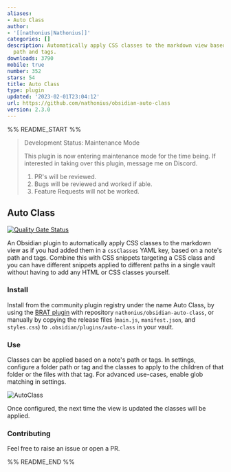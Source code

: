 ```yaml
---
aliases:
- Auto Class
author:
- '[[nathonius|Nathonius]]'
categories: []
description: Automatically apply CSS classes to the markdown view based on a note's
  path and tags.
downloads: 3790
mobile: true
number: 352
stars: 54
title: Auto Class
type: plugin
updated: '2023-02-01T23:04:12'
url: https://github.com/nathonius/obsidian-auto-class
version: 2.3.0
---
```


%% README_START %%

> Development Status: Maintenance Mode
>
> This plugin is now entering maintenance mode for the time being. If interested in taking over this plugin, message me on Discord.
> 
> 1. PR's will be reviewed.
> 2. Bugs will be reviewed and worked if able.
> 3. Feature Requests will not be worked.

## Auto Class

[![Quality Gate Status](https://sonarcloud.io/api/project_badges/measure?project=nathonius_obsidian-auto-class&metric=alert_status)](https://sonarcloud.io/summary/new_code?id=nathonius_obsidian-auto-class)

An Obsidian plugin to automatically apply CSS classes to the markdown view as if you had added them in a `cssClasses` YAML key, based on a note's path and tags. Combine this with CSS snippets targeting a CSS class and you can have different snippets applied to different paths in a single vault without having to add any HTML or CSS classes yourself.

### Install

Install from the community plugin registry under the name Auto Class, by using the [BRAT plugin](https://github.com/TfTHacker/obsidian42-brat) with repository `nathonius/obsidian-auto-class`, or manually by copying the release files (`main.js`, `manifest.json`, and `styles.css`) to `.obsidian/plugins/auto-class` in your vault.

### Use

Classes can be applied based on a note's path or tags. In settings, configure a folder path or tag and the classes to apply to the children of that folder or the files with that tag. For advanced use-cases, enable glob matching in settings.

![AutoClass](https://raw.githubusercontent.com/nathonius/obsidian-auto-class/HEAD/doc/screenshot.png)

Once configured, the next time the view is updated the classes will be applied.

### Contributing

Feel free to raise an issue or open a PR.


%% README_END %%